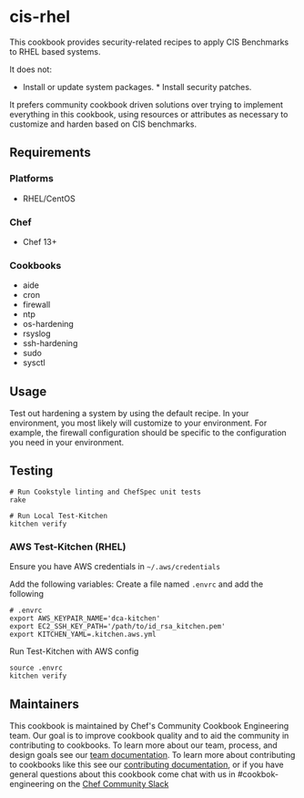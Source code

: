 # cis-rhel

This cookbook provides security-related recipes to apply CIS Benchmarks to RHEL based systems.

It does not:

* Install or update system packages.  * Install security patches.

It prefers community cookbook driven solutions over trying to implement everything in this cookbook, using resources or attributes as necessary to customize and harden based on CIS benchmarks.

## Requirements

### Platforms

- RHEL/CentOS

### Chef

- Chef 13+

### Cookbooks

* aide
* cron
* firewall
* ntp
* os-hardening
* rsyslog
* ssh-hardening
* sudo
* sysctl

## Usage

Test out hardening a system by using the default recipe. In your environment, you most likely will customize to your environment. For example, the firewall configuration should be specific to the configuration you need in your environment.

## Testing

```
# Run Cookstyle linting and ChefSpec unit tests
rake

# Run Local Test-Kitchen
kitchen verify
```

### AWS Test-Kitchen (RHEL)

Ensure you have AWS credentials in `~/.aws/credentials`

Add the following variables:
Create a file named `.envrc` and add the following
```
# .envrc
export AWS_KEYPAIR_NAME='dca-kitchen'
export EC2_SSH_KEY_PATH='/path/to/id_rsa_kitchen.pem'
export KITCHEN_YAML=.kitchen.aws.yml
```

Run Test-Kitchen with AWS config
```
source .envrc
kitchen verify
```

## Maintainers

This cookbook is maintained by Chef's Community Cookbook Engineering team. Our goal is to improve cookbook quality and to aid the community in contributing to cookbooks. To learn more about our team, process, and design goals see our [team documentation](https://github.com/chef-cookbooks/community_cookbook_documentation/blob/master/COOKBOOK_TEAM.MD). To learn more about contributing to cookbooks like this see our [contributing documentation](https://github.com/chef-cookbooks/community_cookbook_documentation/blob/master/CONTRIBUTING.MD), or if you have general questions about this cookbook come chat with us in #cookbok-engineering on the [Chef Community Slack](http://community-slack.chef.io/)
